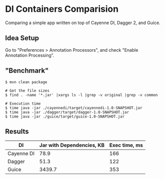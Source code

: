 # DI Containers Comparision

Comparing a simple app written on top of Cayenne DI, Dagger 2, and
Guice.

## Idea Setup

Go to "Preferences > Annotation Processors", and check "Enable Annotation
Processing".

## "Benchmark"

```
$ mvn clean package

# Get the file sizes
$ find . -name '*.jar' |xargs ls -l |grep -v original |grep -v common

# Execution time
$ time java -jar ./cayennedi/target/cayennedi-1.0-SNAPSHOT.jar
$ time java -jar ./dagger/target/dagger-1.0-SNAPSHOT.jar
$ time java -jar ./guice/target/guice-1.0-SNAPSHOT.jar
```

## Results

|DI|Jar with Dependencies, KB|Exec time, ms|
|----|-----|-----|
|Cayenne DI|78.9|166|
|Dagger| 51.3|122|
|Guice|3439.7|353|
